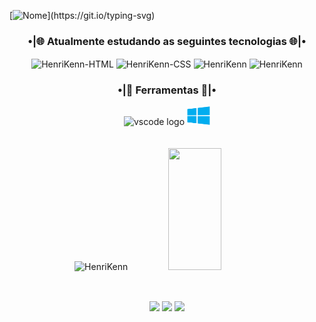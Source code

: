 <!-- Slide Nome -->
[![Nome](https://readme-typing-svg.herokuapp.com/?color=1E90FF&size=35&center=true&vCenter=true&width=1000&lines=Olá+Sou+HenriKenn-+Desenvolvedor+Jr+Back-End;)](https://git.io/typing-svg)


<!--  tecnologias  -->

<div align="center">
  <h3>•|🌐 Atualmente estudando as seguintes tecnologias 🌐|•</h3> 
  <img align="center" alt="HenriKenn-HTML" height="30" width="37" src="https://cdn.jsdelivr.net/gh/devicons/devicon/icons/html5/html5-plain-wordmark.svg">
  <img align="center" alt="HenriKenn-CSS" height="30" width="37" src="https://cdn.jsdelivr.net/gh/devicons/devicon/icons/css3/css3-plain-wordmark.svg">
  <img align="center" alt="HenriKenn" height="30" width="37" src="https://cdn.jsdelivr.net/gh/devicons/devicon/icons/javascript/javascript-plain.svg">
  <img align="center" alt="HenriKenn" height="30" width="37" src="https://img.icons8.com/fluency/1x/python.png"
 
</div>
<!--  Ferramentas  -->

<div align="center">
  <h3>•|🔱 Ferramentas 🔱|•</h3>
    <img src="https://cdn.jsdelivr.net/gh/devicons/devicon/icons/vscode/vscode-original.svg" height="30" width="37" alt="vscode logo"  />
    <img src="https://github.com/devicons/devicon/blob/master/icons/windows8/windows8-original.svg" height="30" width="37" alt="windows logo"/>
  <br>
  <br>
  <br>  

  <img width="49%" height="195px" src="https://github-readme-stats.vercel.app/api?username=HenriKenn&show_icons=true&count_private=true&hide_border=true&title_color=blue-green&icon_color=1E90FF&text_color=c9d1d9&bg_color=0d1117" alt="HenriKenn" /> 
  <img width="41%" height="195px" src="https://github-readme-stats.vercel.app/api/top-langs/?username=HenriKenn&layout=compact&hide_border=true&title_color=blue-green&text_color=1E90FF&bg_color=0d1117" />


</div>

<!-- Grafico -->
##
<br>
 
<div align="center">
  <a href="https://www.instagram.com/_henriquesillvaa/" target="_blank"><img src="https://img.shields.io/badge/-Instagram-%23E4405F?style=for-the-badge&logo=instagram&logoColor=white" target="_blank"></a> 
  <a href="https://twitter.com/FHenrikenn" target="_blank"><img src="https://img.shields.io/badge/Twitter-%231DA1F2.svg?style=for-the-badge&logo=Twitter&logoColor=white" target="_blank"></a>
  <a href="https://discord.com/users/285597603062743040" target="_blank"><img src="https://img.shields.io/badge/Discord-%235865F2.svg?style=for-the-badge&logo=discord&logoColor=white" target="_blank"></a> 
</div>
